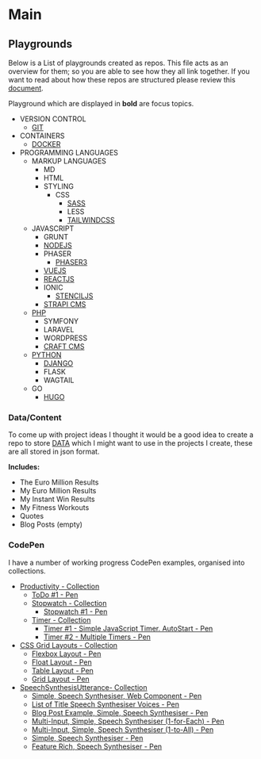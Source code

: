 # Main

## Playgrounds

Below is a List of playgrounds created as repos. This file acts as an overview for them; so you are able to see how they all link together. If you want to read about how these repos are structured please review this [document](playgrounds.md).

Playground which are displayed in **bold** are focus topics.

- VERSION CONTROL
    - [GIT](https://github.com/mejasonatkinson/playground-git)
- CONTAINERS
    - [DOCKER](https://github.com/mejasonatkinson/playground-docker)
- PROGRAMMING LANGUAGES
    - MARKUP LANGUAGES
        - MD
        - HTML
        - STYLING
            - CSS
                - [SASS](https://github.com/mejasonatkinson/playground-sass)
                - LESS
                - [TAILWINDCSS](https://github.com/mejasonatkinson/playground-tailwindCSS)
    - JAVASCRIPT
        - GRUNT
        - [NODEJS](https://github.com/mejasonatkinson/playground-nodejs)
        - PHASER
            - [PHASER3](https://github.com/mejasonatkinson/playground-phaser-3)
        - [VUEJS](https://github.com/mejasonatkinson/playground-vuejs)
        - [REACTJS](https://github.com/mejasonatkinson/playground-reactjs)
        - IONIC
            - [STENCILJS](https://github.com/mejasonatkinson/playground-stenciljs)
        - [STRAPI CMS](https://github.com/mejasonatkinson/playground-strapiCMS)
    - [PHP](https://github.com/mejasonatkinson/playground-php)
        - SYMFONY
        - LARAVEL
        - WORDPRESS
        - [CRAFT CMS](https://github.com/mejasonatkinson/playground-craftCMS)
    - [PYTHON](https://github.com/mejasonatkinson/playground-python)
        - [DJANGO](https://github.com/mejasonatkinson/playground-django)
        - FLASK
        - WAGTAIL
    - GO
        - [HUGO](https://github.com/mejasonatkinson/playground-hugo)
    
<!--    
## Projects

### Project Ideas

#### Design:

- FIGMA
- ADOBE XD

#### Code:

- CLONES
    - MESSAGING PLATFORMS
        - Slack
        - Discord
    - STREAMING PLATFORMS
        - Twitch
        - Netflix
        - Disney+
        - Youtube
        - Spotify
    - WEBSITES
        - GUITARS
            - Fender
            - Gibson
            - Epiphone 
        - SPACE AGENCIES
            - UK Space Agency
            - Nasa
            - Canadian Space Agency
            - EU Agency
        - CARS
- PRODUCTIVITY
    - TODO
    - TIMER
    - STOPWATCH
        - POMODORO
- GAMES
    - CHESS
    - FIZZ BUZZ
-->
<!-- 
- IDEAS FOR F1NN
    - How many BLÅHAJ's?
    - Chair, Chatbot?

- PRODUCTIVITY
    - PROJECT MANAGEMENT
    - RESEARCH
    - RESOURCE
    - NOTETAKING
    - DASHBOARDS
    - SOCIAL MEDIA MANAGEMENT

- JOB SEARCH
- CV
- COVER LETTER
- TRACKING
- ACHIEVEMENTS
- DIET
- EXERCISE
- THOUGHTS
- LEARNING
- HABITS

- BLOG

- PRESENTATION

- BUILD TOOLS

- EDUCATION

- FAMILY TREE BUILDER

 -->

### Data/Content

To come up with project ideas I thought it would be a good idea to create a repo to store [DATA](https://github.com/mejasonatkinson/playground-data) which I might want to use in the projects I create, these are all stored in json format.

**Includes:**
- The Euro Million Results
- My Euro Million Results
- My Instant Win Results
- My Fitness Workouts
- Quotes
- Blog Posts (empty)

<!-- 
- Savings? 
-->

### CodePen

I have a number of working progress CodePen examples, organised into collections.

- [Productivity - Collection](https://codepen.io/collection/PYaKzr)
    - [ToDo #1 - Pen](https://codepen.io/mejasonatkinson/pen/mdzjdrL)    
    - [Stopwatch - Collection](https://codepen.io/collection/mrKkoq)
        - [Stopwatch #1 - Pen](https://codepen.io/mejasonatkinson/pen/rNqrBKX) 
    - [Timer - Collection](https://codepen.io/collection/RzJedL)
        - [Timer #1 - Simple JavaScript Timer. AutoStart - Pen](https://codepen.io/mejasonatkinson/pen/qBJyWrE) 
        - [Timer #2 - Multiple Timers - Pen](https://codepen.io/mejasonatkinson/pen/yLREdBm) 
- [CSS Grid Layouts - Collection](https://codepen.io/collection/eJzobJ)
    - [Flexbox Layout - Pen](https://codepen.io/mejasonatkinson/pen/MWPJVBE) 
    - [Float Layout - Pen](https://codepen.io/mejasonatkinson/pen/oNaBqMV) 
    - [Table Layout - Pen](https://codepen.io/mejasonatkinson/pen/RweKMYb) 
    - [Grid Layout - Pen](https://codepen.io/mejasonatkinson/pen/gOBgejb) 
- [SpeechSynthesisUtterance- Collection](https://codepen.io/collection/ZMoemG)
    - [Simple, Speech Synthesiser, Web Component - Pen](https://codepen.io/mejasonatkinson/pen/LYgxdzg) 
    - [List of Title Speech Synthesiser Voices - Pen](https://codepen.io/mejasonatkinson/pen/WNaRpKy) 
    - [Blog Post Example, Simple, Speech Synthesiser - Pen](https://codepen.io/mejasonatkinson/pen/VwEPaEd) 
    - [Multi-Input, Simple, Speech Synthesiser (1-for-Each) - Pen](https://codepen.io/mejasonatkinson/pen/GRYrZXw) 
    - [Multi-Input, Simple, Speech Synthesiser (1-to-All) - Pen](https://codepen.io/mejasonatkinson/pen/oNaBxME) 
    - [Simple, Speech Synthesiser - Pen](https://codepen.io/mejasonatkinson/pen/MWPJybW) 
    - [Feature Rich, Speech Synthesiser - Pen](https://codepen.io/mejasonatkinson/pen/poxRyez) 




<!--
Projects:
*Delete, if not being used?*
- [TOPIC TOOL](https://github.com/mejasonatkinson/topic-tool)
- [PROJECT TOOL](https://github.com/mejasonatkinson/project-tool)
- [GUITAR TOOL](https://github.com/mejasonatkinson/guitar-tool)
- [PRESENTATION TOOL](https://github.com/mejasonatkinson/presentation-tool)
-->
